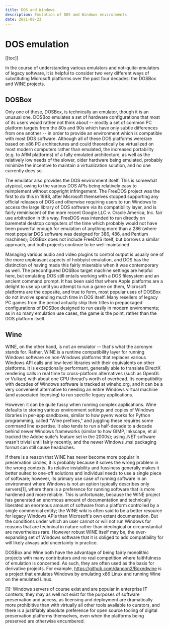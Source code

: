 ```yaml
---
title: DOS and Windows
description: Emulation of DOS and Windows environments
date: 2021-08-23
---
```


# DOS emulation

[[toc]]

In the course of understanding various emulators and not-quite-emulators of legacy software, it is helpful to consider two very different ways of substituting Microsoft platforms over the past four decades: the DOSBox and WINE projects.

## DOSBox

Only one of these, DOSBox, is technically an emulator, though it is an unusual one. DOSBox emulates a set of hardware configurations that most of its users would rather not think about -- mostly a set of common PC platform targets from the 80s and 90s which have only subtle differences from one another -- in order to provide an environment which is compatible with most DOS software. Although all of these DOS platforms were/are based on x86 PC architectures and could theoretically be virtualized on most modern computers rather than emulated, the increased portability (e.g. to ARM platforms) of a fully emulated architecture, as well as the relatively low needs of the slower, older hardware being emulated, probably minimize the incentive to maintain a virtualization solution, and no one currently does so.

The emulator also provides the DOS environment itself. This is somewhat atypical, owing to the various DOS APIs being relatively easy to reimplement without copyright infringement. The FreeDOS project was the first to do this in 1998, after Microsoft themselves stopped supporting any official releases of DOS and otherwise requiring users to run Windows to access the large library of DOS software via its compatibility layer, and is fairly reminiscent of the more recent Google LLC v. Oracle America, Inc. fair use arbitration in this way. FreeDOS was intended to run directly on baremetal desktop computers of the time which probably would not have been powerful enough for emulation of anything more than a 286 (where most popular DOS software was designed for 386, 486, and Pentium machines); DOSBox does not include FreeDOS itself, but borrows a similar approach, and both projects continue to be well-maintained.

Managing various audio and video plugins to control output is usually one of the more unpleasant aspects of hobbyist emulation, and DOS has the distinction of having made this fairly miserable when it was contemporary as well. The preconfigured DOSBox target machine settings are helpful here, but emulating DOS still entails working with a DOS filesystem and an ancient command prompt. It has been said that where Apple platforms are a delight to use up until you attempt to run a game on them, Microsoft platforms are the opposite, and true to form, most popular uses of DOSBox do not involve spending much time in DOS itself. Many resellers of legacy PC games from the period actually ship their titles in prepackaged configurations of DOSBox designed to run easily in modern environments; as in so many emulation use cases, the game is the point, rather than the DOS platform itself.

## Wine

WINE, on the other hand, is not an emulator -- that's what the acronym stands for. Rather, WINE is a runtime compatibility layer for running Windows software on non-Windows platforms that replaces various Windows API calls and low-level libraries with their equivalents on other platforms. It is exceptionally performant, generally able to translate DirectX rendering calls in real time to cross-platform alternatives (such as OpenGL or Vulkan) with about one CPU thread's worth of overhead. Its compatibility with decades of Windows software is tracked at winehq.org, and it can be a very convenient alternative to needing an entire Windows virtual machine (and associated licensing) to run specific legacy applications.

However: it can be quite fussy when running complex applications. Wine defaults to storing various environment settings and copies of Windows libraries in per-app sandboxes, similar to how pyenv works for Python programming, called "Wine prefixes," and juggling these requires some command line expertise. It also tends to run a half-decade to a decade behind newer Windows frameworks (similar to how GIMP, Inkscape, et al tracked the Adobe suite's feature set in the 2000s); using .NET software wasn't trivial until fairly recently, and the newer Windows .msi packaging format can still cause headaches.

If there is a reason that WINE has never become more popular in preservation circles, it is probably because it solves the wrong problem in the wrong contexts. Its relative instability and fussiness generally makes it better suited to one-off solutions and individual needs to use a single piece of software; however, its primary use case of running software in an environment where Windows is not an option typically describes only servers[1], where there is a preference for running software that is more hardened and more reliable. This is unfortunate, because the WINE project has generated an enormous amount of documentation and technically liberated an enormous amount of software from a platform controlled by a single commercial entity; the WINE wiki is often said to be a better resource for legacy Windows APIs than Microsoft's own extant documentation. But the conditions under which an user cannot or will not run Windows for reasons that are technical in nature rather than ideological or circumstantial are nevertheless rare. However robust WINE itself may be, the ever-expanding set of Windows software that it is obliged to add compatibility for will likely always add uncertainty in practice.

DOSBox and Wine both have the advantage of being fairly monolithic projects with many contributors and no real competition where faithfulness of emulation is concerned. As such, they are often used as the basis for derivative projects. For example, https://github.com/danoon2/Boxedwine is a project that emulates Windows by emulating x86 Linux and running Wine on the emulated Linux.

[1]: Windows servers of course exist and are popular in enterprise IT contexts; they may as well not exist for the purposes of software preservation and access, as licensing and deployment are dramatically more prohibitive than with virtually all other tools available to curators, and there is a justifiably absolute preference for open source tooling of digital preservation platforms themselves, even when the platforms being preserved are otherwise encumbered.